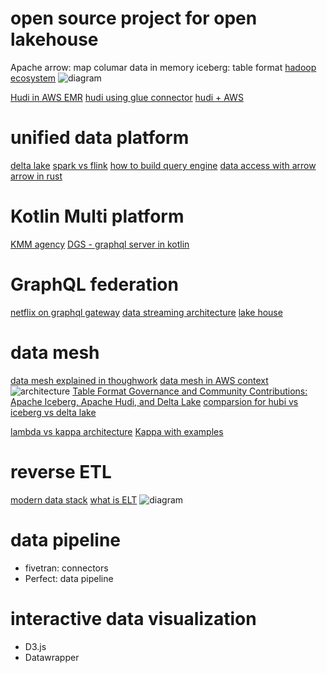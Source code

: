 
# open source project for open lakehouse
Apache arrow: map columar data in memory
iceberg: table format
[hadoop ecosystem](https://www.edureka.co/blog/hadoop-ecosystem)
![diagram](https://d1jnx9ba8s6j9r.cloudfront.net/blog/wp-content/uploads/2016/10/HADOOP-ECOSYSTEM-Edureka.png
)



[Hudi in AWS EMR](https://aws.amazon.com/blogs/big-data/new-features-from-apache-hudi-available-in-amazon-emr/)
[hudi using glue connector](https://aws.amazon.com/blogs/big-data/writing-to-apache-hudi-tables-using-aws-glue-connector/)
[hudi + AWS](https://aws.amazon.com/blogs/big-data/part-1-query-an-apache-hudi-dataset-in-an-amazon-s3-data-lake-with-amazon-athena-part-1-read-optimized-queries/)

# unified data platform 
[delta lake](https://delta.io/)
[spark vs flink](https://www.macrometa.com/event-stream-processing/spark-vs-flink)
[how to build query engine](https://www.youtube.com/watch?v=K6eCAVEk4kU)
[data access with arrow](https://databricks.com/session_na20/data-science-across-data-sources-with-apache-arrow)
[arrow in rust](https://levelup.gitconnected.com/introduction-to-apache-arrow-with-rust-394f391ea455)
# Kotlin Multi platform
[KMM agency](https://touchlab.co/)
[DGS - graphql server in kotlin](https://github.com/Netflix/dgs-examples-kotlin)

# GraphQL federation
[netflix on graphql gateway](https://netflixtechblog.com/how-netflix-scales-its-api-with-graphql-federation-part-1-ae3557c187e2)
[data streaming architecture](https://www.upsolver.com/wp/stream-processing-ebook?submissionGuid=a73df29b-c1b9-4929-bb12-5c69060b07e4)
[lake house](https://towardsdatascience.com/the-fundamentals-of-data-warehouse-data-lake-lake-house-ff640851c832)

# data mesh
[data mesh explained in thoughwork](https://www.thoughtworks.com/radar/techniques/data-mesh)
[data mesh in AWS context](https://aws.amazon.com/blogs/big-data/design-a-data-mesh-architecture-using-aws-lake-formation-and-aws-glue/) 
![architecture](https://d2908q01vomqb2.cloudfront.net/b6692ea5df920cad691c20319a6fffd7a4a766b8/2021/07/08/bdb1297-image007.png)
[Table Format Governance and Community Contributions: Apache Iceberg, Apache Hudi, and Delta Lake](https://www.dremio.com/subsurface/table-format-governance-and-community-contributions-apache-iceberg-apache-hudi-and-delta-lake/)
[comparsion for hubi vs iceberg vs delta lake](https://www.dremio.com/subsurface/comparison-of-data-lake-table-formats-iceberg-hudi-and-delta-lake/)

[lambda vs kappa architecture](https://www.qlik.com/blog/lambda-or-kappa-the-need-for-a-new-data-processing-architecture)
[Kappa with examples](https://www.kai-waehner.de/blog/2021/09/23/real-time-kappa-architecture-mainstream-replacing-batch-lambda/)

# reverse ETL
[modern data stack](https://blog.getcensus.com/graduating-to-the-modern-data-stack-for-startups/)
[what is ELT](https://blog.getcensus.com/what-is-reverse-etl/)
![diagram](https://blog.getcensus.com/content/images/size/w2400/2021/08/MDS_inline_03-1.png)


# data pipeline
- fivetran: connectors
- Perfect: data pipeline

# interactive data visualization

- D3.js
- Datawrapper